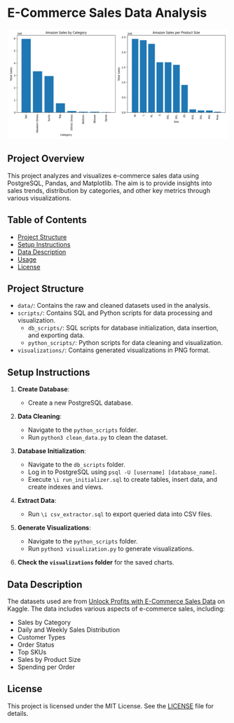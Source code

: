 # E-Commerce Sales Data Analysis

![Sample Visualization](visualizations/amazon_sales_by_category_and_size.png)

## Project Overview

This project analyzes and visualizes e-commerce sales data using PostgreSQL, Pandas, and Matplotlib. The aim is to provide insights into sales trends, distribution by categories, and other key metrics through various visualizations.

## Table of Contents

- [Project Structure](#project-structure)
- [Setup Instructions](#setup-instructions)
- [Data Description](#data-description)
- [Usage](#usage)
- [License](#license)

## Project Structure

- `data/`: Contains the raw and cleaned datasets used in the analysis.
- `scripts/`: Contains SQL and Python scripts for data processing and visualization.
  - `db_scripts/`: SQL scripts for database initialization, data insertion, and exporting data.
  - `python_scripts/`: Python scripts for data cleaning and visualization.
- `visualizations/`: Contains generated visualizations in PNG format.

## Setup Instructions

1. **Create Database**:
   - Create a new PostgreSQL database.

2. **Data Cleaning**:
   - Navigate to the `python_scripts` folder.
   - Run `python3 clean_data.py` to clean the dataset.

3. **Database Initialization**:
   - Navigate to the `db_scripts` folder.
   - Log in to PostgreSQL using `psql -U [username] [database_name]`.
   - Execute `\i run_initializer.sql` to create tables, insert data, and create indexes and views.

4. **Extract Data**:
   - Run `\i csv_extractor.sql` to export queried data into CSV files.

5. **Generate Visualizations**:
   - Navigate to the `python_scripts` folder.
   - Run `python3 visualization.py` to generate visualizations.

6. **Check the `visualizations` folder** for the saved charts.

## Data Description

The datasets used are from [Unlock Profits with E-Commerce Sales Data](https://www.kaggle.com/datasets/thedevastator/unlock-profits-with-e-commerce-sales-data/data) on Kaggle. The data includes various aspects of e-commerce sales, including:

- Sales by Category
- Daily and Weekly Sales Distribution
- Customer Types
- Order Status
- Top SKUs
- Sales by Product Size
- Spending per Order

## License

This project is licensed under the MIT License. See the [LICENSE](https://github.com/tymoteuszmilek/E-Commerce-Sales-Data-Visualization/blob/main/LICENSE.md) file for details.

